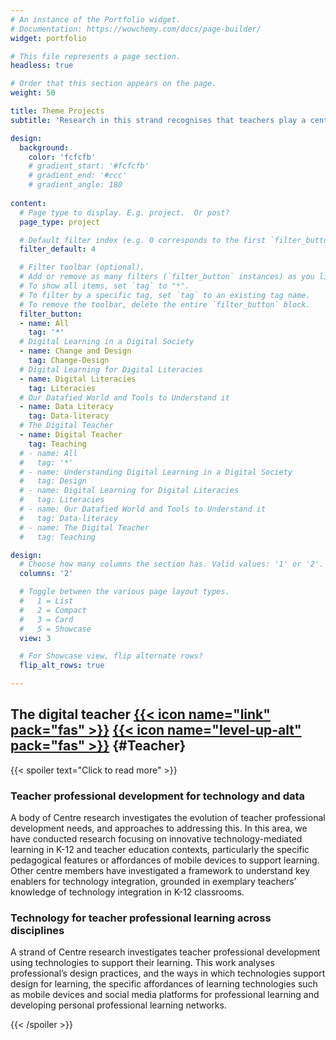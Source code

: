 ```yaml
---
# An instance of the Portfolio widget.
# Documentation: https://wowchemy.com/docs/page-builder/
widget: portfolio

# This file represents a page section.
headless: true

# Order that this section appears on the page.
weight: 50

title: Theme Projects
subtitle: 'Research in this strand recognises that teachers play a central role in learning in society, and that their own learning needs have been impacted by digital tools, but that digital tools also offer opportunities to support teacher learning.'

design:
  background:
    color: 'fcfcfb'
    # gradient_start: '#fcfcfb'
    # gradient_end: '#ccc'
    # gradient_angle: 180
    
content:
  # Page type to display. E.g. project.  Or post?
  page_type: project

  # Default filter index (e.g. 0 corresponds to the first `filter_button` instance below).
  filter_default: 4

  # Filter toolbar (optional).
  # Add or remove as many filters (`filter_button` instances) as you like.
  # To show all items, set `tag` to "*".
  # To filter by a specific tag, set `tag` to an existing tag name.
  # To remove the toolbar, delete the entire `filter_button` block.
  filter_button:
  - name: All
    tag: '*'
  # Digital Learning in a Digital Society
  - name: Change and Design 
    tag: Change-Design
  # Digital Learning for Digital Literacies
  - name: Digital Literacies
    tag: Literacies
  # Our Datafied World and Tools to Understand it
  - name: Data Literacy
    tag: Data-literacy
  # The Digital Teacher
  - name: Digital Teacher
    tag: Teaching
  # - name: All
  #   tag: '*'
  # - name: Understanding Digital Learning in a Digital Society
  #   tag: Design
  # - name: Digital Learning for Digital Literacies
  #   tag: Literacies
  # - name: Our Datafied World and Tools to Understand it
  #   tag: Data-literacy
  # - name: The Digital Teacher
  #   tag: Teaching

design:
  # Choose how many columns the section has. Valid values: '1' or '2'.
  columns: '2'

  # Toggle between the various page layout types.
  #   1 = List
  #   2 = Compact
  #   3 = Card
  #   5 = Showcase
  view: 3

  # For Showcase view, flip alternate rows?
  flip_alt_rows: true

---
```


## The digital teacher [{{< icon name="link" pack="fas" >}}](.#Teacher) [{{< icon name="level-up-alt" pack="fas" >}}](.) {#Teacher}

{{< spoiler text="Click to read more" >}}

### Teacher professional development for technology and data

A body of Centre research investigates the evolution of teacher professional development needs, and approaches to addressing this. In this area, we have conducted research focusing on innovative technology-mediated learning in K-12 and teacher education contexts, particularly the specific pedagogical features or affordances of mobile devices to support learning. Other centre members have investigated a framework to understand key enablers for technology integration, grounded in exemplary teachers’ knowledge of technology integration in K-12 classrooms.

### Technology for teacher professional learning across disciplines

A strand of Centre research investigates teacher professional development using technologies to support their learning. This work analyses professional’s design practices, and the ways in which technologies support design for learning, the specific affordances of learning technologies such as mobile devices and social media platforms for professional learning and developing personal professional learning networks.

{{< /spoiler >}}
